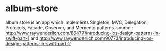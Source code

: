 # album-store
album store is an app which implements Singleton, MVC, Delegation, Protocols, Facade, Observer, and Memento patterns. source : http://www.raywenderlich.com/86477/introducing-ios-design-patterns-in-swift-part-1 and http://www.raywenderlich.com/90773/introducing-ios-design-patterns-in-swift-part-2
